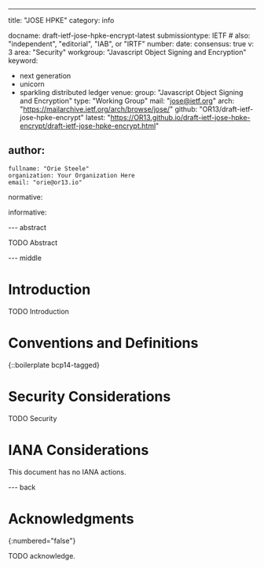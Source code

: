---
title: "JOSE HPKE"
category: info

docname: draft-ietf-jose-hpke-encrypt-latest
submissiontype: IETF  # also: "independent", "editorial", "IAB", or "IRTF"
number:
date:
consensus: true
v: 3
area: "Security"
workgroup: "Javascript Object Signing and Encryption"
keyword:
 - next generation
 - unicorn
 - sparkling distributed ledger
venue:
  group: "Javascript Object Signing and Encryption"
  type: "Working Group"
  mail: "jose@ietf.org"
  arch: "https://mailarchive.ietf.org/arch/browse/jose/"
  github: "OR13/draft-ietf-jose-hpke-encrypt"
  latest: "https://OR13.github.io/draft-ietf-jose-hpke-encrypt/draft-ietf-jose-hpke-encrypt.html"

author:
 -
    fullname: "Orie Steele"
    organization: Your Organization Here
    email: "orie@or13.io"

normative:

informative:


--- abstract

TODO Abstract


--- middle

# Introduction

TODO Introduction


# Conventions and Definitions

{::boilerplate bcp14-tagged}


# Security Considerations

TODO Security


# IANA Considerations

This document has no IANA actions.


--- back

# Acknowledgments
{:numbered="false"}

TODO acknowledge.
